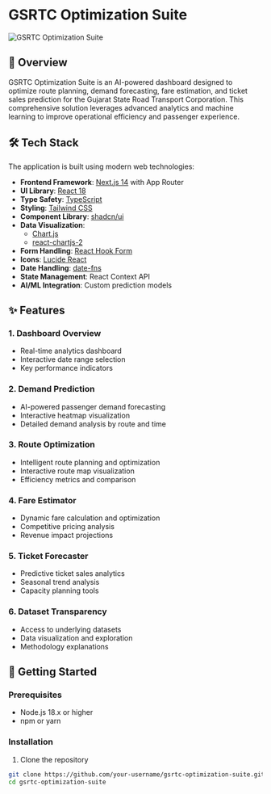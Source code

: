 # GSRTC Optimization Suite

![GSRTC Optimization Suite](https://placeholder.svg?height=250&width=600)

## 🚌 Overview

GSRTC Optimization Suite is an AI-powered dashboard designed to optimize route planning, demand forecasting, fare estimation, and ticket sales prediction for the Gujarat State Road Transport Corporation. This comprehensive solution leverages advanced analytics and machine learning to improve operational efficiency and passenger experience.

## 🛠️ Tech Stack

The application is built using modern web technologies:

- **Frontend Framework**: [Next.js 14](https://nextjs.org/) with App Router
- **UI Library**: [React 18](https://reactjs.org/)
- **Type Safety**: [TypeScript](https://www.typescriptlang.org/)
- **Styling**: [Tailwind CSS](https://tailwindcss.com/)
- **Component Library**: [shadcn/ui](https://ui.shadcn.com/)
- **Data Visualization**: 
  - [Chart.js](https://www.chartjs.org/)
  - [react-chartjs-2](https://react-chartjs-2.js.org/)
- **Form Handling**: [React Hook Form](https://react-hook-form.com/)
- **Icons**: [Lucide React](https://lucide.dev/)
- **Date Handling**: [date-fns](https://date-fns.org/)
- **State Management**: React Context API
- **AI/ML Integration**: Custom prediction models

## ✨ Features

### 1. Dashboard Overview
- Real-time analytics dashboard
- Interactive date range selection
- Key performance indicators

### 2. Demand Prediction
- AI-powered passenger demand forecasting
- Interactive heatmap visualization
- Detailed demand analysis by route and time

### 3. Route Optimization
- Intelligent route planning and optimization
- Interactive route map visualization
- Efficiency metrics and comparison

### 4. Fare Estimator
- Dynamic fare calculation and optimization
- Competitive pricing analysis
- Revenue impact projections

### 5. Ticket Forecaster
- Predictive ticket sales analytics
- Seasonal trend analysis
- Capacity planning tools

### 6. Dataset Transparency
- Access to underlying datasets
- Data visualization and exploration
- Methodology explanations

## 🚀 Getting Started

### Prerequisites
- Node.js 18.x or higher
- npm or yarn

### Installation

1. Clone the repository
```bash
git clone https://github.com/your-username/gsrtc-optimization-suite.git
cd gsrtc-optimization-suite
